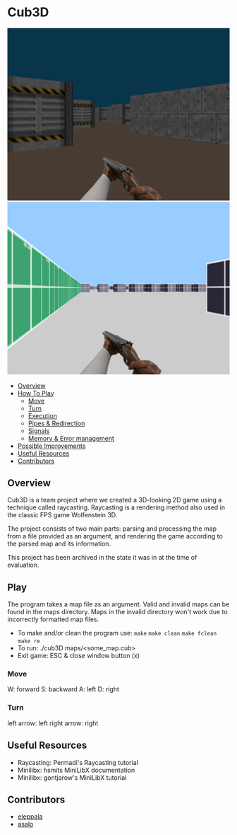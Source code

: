 # Cub3D
![picture](incs/pics/game2.png)
![picture](incs/pics/game1.png)

* [Overview](#overview)
* [How To Play](#play)
  * [Move](#move)
  * [Turn](#turn)
  * [Execution](#execution)
  * [Pipes & Redirection](#pipes-and-redirections)
  * [Signals](#signals)
  * [Memory & Error management](#memory-management--error-handling)
* [Possible Improvements](#possible-improvements)
* [Useful Resources](#useful-resources)
* [Contributors](#contributors)

## Overview
Cub3D is a team project where we created a 3D-looking 2D game using a technique called raycasting. Raycasting is a rendering method also used in the classic FPS game Wolfenstein 3D.

The project consists of two main parts: parsing and processing the map from a file provided as an argument, and rendering the game according to the parsed map and its information.

This project has been archived in the state it was in at the time of evaluation.

## Play
The program takes a map file as an argument. Valid and invalid maps can be found in the maps directory. Maps in the invalid directory won't work due to incorrectly formatted map files.
* To make and/or clean the program use: `make` `make clean` `make fclean` `make re`
* To run: ./cub3D maps/<some_map.cub>
* Exit game: ESC & close window button (x)
### Move
W: forward
S: backward
A: left
D: right
### Turn
left arrow: left
right arrow: right

## Useful Resources
* Raycasting: Permadi's Raycasting tutorial
* Minilibx: hsmits MiniLibX documentation
* Minilibx: gontjarow's MiniLibX tutorial

## Contributors
* [eleppala](https://github.com/eleppala)
* [asalo](https://github.com/enduserrr)

